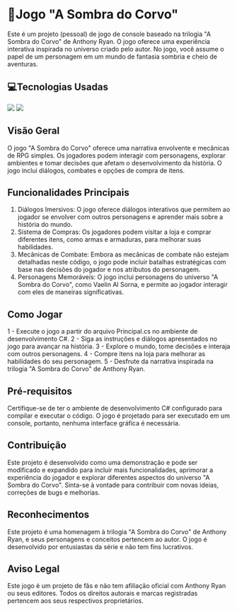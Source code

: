 # 👾Jogo "A Sombra do Corvo"

Este é um projeto (pessoal) de jogo de console baseado na trilogia "A Sombra do Corvo" de Anthony Ryan. O jogo oferece uma experiência interativa inspirada no universo criado pelo autor. No jogo, você assume o papel de um personagem em um mundo de fantasia sombria e cheio de aventuras.

## 💻Tecnologias Usadas

 <img src="https://img.shields.io/badge/Csharp-00599C?style=for-the-badge&logo=csharp&logoColor=purple&color=black"/> <img src="https://img.shields.io/badge/.NET-512BD4?style=for-the-badge&logo=dotnet&logoColor=641f5e&color=black"/>

## Visão Geral
O jogo "A Sombra do Corvo" oferece uma narrativa envolvente e mecânicas de RPG simples. Os jogadores podem interagir com personagens, explorar ambientes e tomar decisões que afetam o desenvolvimento da história. O jogo inclui diálogos, combates e opções de compra de itens.

## Funcionalidades Principais
1. Diálogos Imersivos: O jogo oferece diálogos interativos que permitem ao jogador se envolver com outros personagens e aprender mais sobre a história do mundo.
2. Sistema de Compras: Os jogadores podem visitar a loja e comprar diferentes itens, como armas e armaduras, para melhorar suas habilidades.
3. Mecânicas de Combate: Embora as mecânicas de combate não estejam detalhadas neste código, o jogo pode incluir batalhas estratégicas com base nas decisões do jogador e nos atributos do personagem.
4. Personagens Memoráveis: O jogo inclui personagens do universo "A Sombra do Corvo", como Vaelin Al Sorna, e permite ao jogador interagir com eles de maneiras significativas.
   
## Como Jogar
1 - Execute o jogo a partir do arquivo Principal.cs no ambiente de desenvolvimento C#.
2 - Siga as instruções e diálogos apresentados no jogo para avançar na história.
3 - Explore o mundo, tome decisões e interaja com outros personagens.
4 - Compre itens na loja para melhorar as habilidades do seu personagem.
5 - Desfrute da narrativa inspirada na trilogia "A Sombra do Corvo" de Anthony Ryan.

## Pré-requisitos
Certifique-se de ter o ambiente de desenvolvimento C# configurado para compilar e executar o código. O jogo é projetado para ser executado em um console, portanto, nenhuma interface gráfica é necessária.

## Contribuição
Este projeto é desenvolvido como uma demonstração e pode ser modificado e expandido para incluir mais funcionalidades, aprimorar a experiência do jogador e explorar diferentes aspectos do universo "A Sombra do Corvo". Sinta-se à vontade para contribuir com novas ideias, correções de bugs e melhorias.

## Reconhecimentos
Este projeto é uma homenagem à trilogia "A Sombra do Corvo" de Anthony Ryan, e seus personagens e conceitos pertencem ao autor. O jogo é desenvolvido por entusiastas da série e não tem fins lucrativos.

## Aviso Legal
Este jogo é um projeto de fãs e não tem afiliação oficial com Anthony Ryan ou seus editores. Todos os direitos autorais e marcas registradas pertencem aos seus respectivos proprietários.
